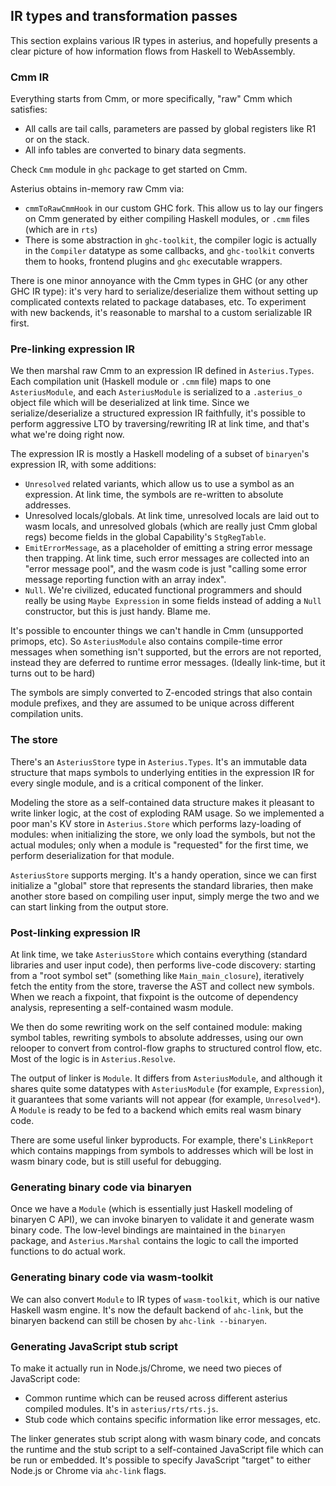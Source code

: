 ## IR types and transformation passes

This section explains various IR types in asterius, and hopefully presents a clear picture of how information flows from Haskell to WebAssembly.

### Cmm IR

Everything starts from Cmm, or more specifically, "raw" Cmm which satisfies:

* All calls are tail calls, parameters are passed by global registers like R1 or on the stack.
* All info tables are converted to binary data segments.

Check `Cmm` module in `ghc` package to get started on Cmm.

Asterius obtains in-memory raw Cmm via:

* `cmmToRawCmmHook` in our custom GHC fork. This allow us to lay our fingers on Cmm generated by either compiling Haskell modules, or `.cmm` files (which are in `rts`)
* There is some abstraction in `ghc-toolkit`, the compiler logic is actually in the `Compiler` datatype as some callbacks, and `ghc-toolkit` converts them to hooks, frontend plugins and `ghc` executable wrappers.

There is one minor annoyance with the Cmm types in GHC (or any other GHC IR type): it's very hard to serialize/deserialize them without setting up complicated contexts related to package databases, etc. To experiment with new backends, it's reasonable to marshal to a custom serializable IR first.

### Pre-linking expression IR

We then marshal raw Cmm to an expression IR defined in `Asterius.Types`. Each compilation unit (Haskell module or `.cmm` file) maps to one `AsteriusModule`, and each `AsteriusModule` is serialized to a `.asterius_o` object file which will be deserialized at link time. Since we serialize/deserialize a structured expression IR faithfully, it's possible to perform aggressive LTO by traversing/rewriting IR at link time, and that's what we're doing right now.

The expression IR is mostly a Haskell modeling of a subset of `binaryen`'s expression IR, with some additions:

* `Unresolved` related variants, which allow us to use a symbol as an expression. At link time, the symbols are re-written to absolute addresses.
* Unresolved locals/globals. At link time, unresolved locals are laid out to wasm locals, and unresolved globals (which are really just Cmm global regs) become fields in the global Capability's `StgRegTable`.
* `EmitErrorMessage`, as a placeholder of emitting a string error message then trapping. At link time, such error messages are collected into an "error message pool", and the wasm code is just "calling some error message reporting function with an array index".
* `Null`. We're civilized, educated functional programmers and should really be using `Maybe Expression` in some fields instead of adding a `Null` constructor, but this is just handy. Blame me.

It's possible to encounter things we can't handle in Cmm (unsupported primops, etc). So `AsteriusModule` also contains compile-time error messages when something isn't supported, but the errors are not reported, instead they are deferred to runtime error messages. (Ideally link-time, but it turns out to be hard)

The symbols are simply converted to Z-encoded strings that also contain module prefixes, and they are assumed to be unique across different compilation units.

### The store

There's an `AsteriusStore` type in `Asterius.Types`. It's an immutable data structure that maps symbols to underlying entities in the expression IR for every single module, and is a critical component of the linker.

Modeling the store as a self-contained data structure makes it pleasant to write linker logic, at the cost of exploding RAM usage. So we implemented a poor man's KV store in `Asterius.Store` which performs lazy-loading of modules: when initializing the store, we only load the symbols, but not the actual modules; only when a module is "requested" for the first time, we perform deserialization for that module.

`AsteriusStore` supports merging. It's a handy operation, since we can first initialize a "global" store that represents the standard libraries, then make another store based on compiling user input, simply merge the two and we can start linking from the output store.

### Post-linking expression IR

At link time, we take `AsteriusStore` which contains everything (standard libraries and user input code), then performs live-code discovery: starting from a "root symbol set" (something like `Main_main_closure`), iteratively fetch the entity from the store, traverse the AST and collect new symbols. When we reach a fixpoint, that fixpoint is the outcome of dependency analysis, representing a self-contained wasm module.

We then do some rewriting work on the self contained module: making symbol tables, rewriting symbols to absolute addresses, using our own relooper to convert from control-flow graphs to structured control flow, etc. Most of the logic is in `Asterius.Resolve`.

The output of linker is `Module`. It differs from `AsteriusModule`, and although it shares quite some datatypes with `AsteriusModule` (for example, `Expression`), it guarantees that some variants will not appear (for example, `Unresolved*`). A `Module` is ready to be fed to a backend which emits real wasm binary code.

There are some useful linker byproducts. For example, there's `LinkReport` which contains mappings from symbols to addresses which will be lost in wasm binary code, but is still useful for debugging.

### Generating binary code via binaryen

Once we have a `Module` (which is essentially just Haskell modeling of binaryen C API), we can invoke binaryen to validate it and generate wasm binary code. The low-level bindings are maintained in the `binaryen` package, and `Asterius.Marshal` contains the logic to call the imported functions to do actual work.

### Generating binary code via wasm-toolkit

We can also convert `Module` to IR types of `wasm-toolkit`, which is our native Haskell wasm engine. It's now the default backend of `ahc-link`, but the binaryen backend can still be chosen by `ahc-link --binaryen`.

### Generating JavaScript stub script

To make it actually run in Node.js/Chrome, we need two pieces of JavaScript code:

* Common runtime which can be reused across different asterius compiled modules. It's in `asterius/rts/rts.js`.
* Stub code which contains specific information like error messages, etc.

The linker generates stub script along with wasm binary code, and concats the runtime and the stub script to a self-contained JavaScript file which can be run or embedded. It's possible to specify JavaScript "target" to either Node.js or Chrome via `ahc-link` flags.
